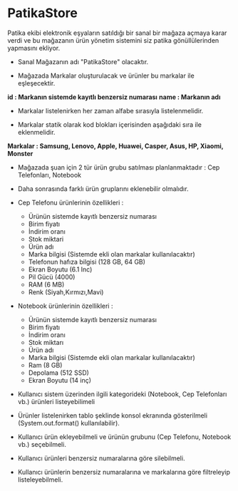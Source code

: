 # PatikaStore
Patika ekibi elektronik eşyaların satıldığı bir sanal bir mağaza açmaya karar verdi ve 
bu mağazanın ürün yönetim sistemini siz patika gönüllülerinden yapmasını ekliyor.

* Sanal Mağazanın adı "PatikaStore" olacaktır.

* Mağazada Markalar oluşturulacak ve ürünler bu markalar ile eşleşecektir.

**id : Markanın sistemde kayıtlı benzersiz numarası**
**name : Markanın adı**

* Markalar listelenirken her zaman alfabe sırasıyla listelenmelidir.

* Markalar statik olarak kod blokları içerisinden aşağıdaki sıra ile eklenmelidir.

**Markalar : Samsung, Lenovo, Apple, Huawei, Casper, Asus, HP, Xiaomi, Monster**

* Mağazada şuan için 2 tür ürün grubu satılması planlanmaktadır : Cep Telefonları, Notebook

* Daha sonrasında farklı ürün gruplarını eklenebilir olmalıdır.



* Cep Telefonu ürünlerinin özellikleri :
  * Ürünün sistemde kayıtlı benzersiz numarası
  * Birim fiyatı
  * İndirim oranı
  * Stok miktari
  * Ürün adı
  * Marka bilgisi (Sistemde ekli olan markalar kullanılacaktır)
  * Telefonun hafıza bilgisi (128 GB, 64 GB)
  * Ekran Boyutu (6.1 Inc)
  * Pil Gücü (4000)
  * RAM (6 MB)
  * Renk (Siyah,Kırmızı,Mavi)



* Notebook ürünlerinin özellikleri :
  * Ürünün sistemde kayıtlı benzersiz numarası
  * Birim fiyatı
  * İndirim oranı
  * Stok miktarı
  * Ürün adı
  * Marka bilgisi (Sistemde ekli olan markalar kullanılacaktır)
  * Ram (8 GB)
  * Depolama (512 SSD)
  * Ekran Boyutu (14 inç)



* Kullanıcı sistem üzerinden ilgili kategorideki (Notebook, Cep Telefonları vb.) ürünleri listeyebilimeli

* Ürünler listelenirken tablo şeklinde konsol ekranında gösterilmeli (System.out.format() kullanılabilir).

* Kullanıcı ürün ekleyebilmeli ve ürünün grubunu (Cep Telefonu, Notebook vb.) seçebilmeli.

* Kullanıcı ürünleri benzersiz numaralarına göre silebilmeli.

* Kullanıcı ürünlerin benzersiz numaralarına ve markalarına göre filtreleyip listeleyebilmeli.